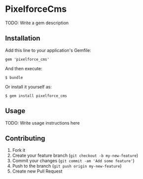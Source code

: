 # PixelforceCms

TODO: Write a gem description

## Installation

Add this line to your application's Gemfile:

    gem 'pixelforce_cms'

And then execute:

    $ bundle

Or install it yourself as:

    $ gem install pixelforce_cms

## Usage

TODO: Write usage instructions here

## Contributing

1. Fork it
2. Create your feature branch (`git checkout -b my-new-feature`)
3. Commit your changes (`git commit -am 'Add some feature'`)
4. Push to the branch (`git push origin my-new-feature`)
5. Create new Pull Request
